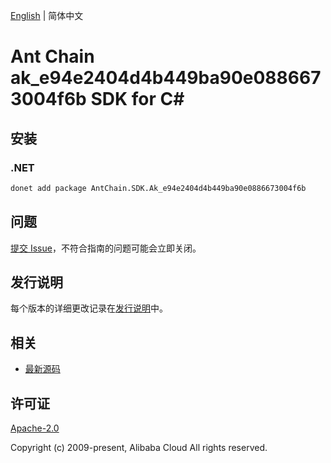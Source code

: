 [English](README.md) | 简体中文

# Ant Chain ak_e94e2404d4b449ba90e0886673004f6b SDK for C#

## 安装

### .NET

```bash
donet add package AntChain.SDK.Ak_e94e2404d4b449ba90e0886673004f6b
```

## 问题

[提交 Issue](https://github.com/alipay/antchain-openapi-prod-sdk/issues/new)，不符合指南的问题可能会立即关闭。

## 发行说明

每个版本的详细更改记录在[发行说明](./ChangeLog.txt)中。

## 相关

* [最新源码](https://github.com/antchain-openapi-prod-sdk)

## 许可证

[Apache-2.0](http://www.apache.org/licenses/LICENSE-2.0)

Copyright (c) 2009-present, Alibaba Cloud All rights reserved.
